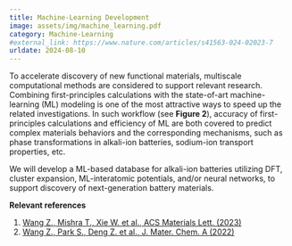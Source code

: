 ```yaml
---
title: Machine-Learning Development
image: assets/img/machine_learning.pdf
category: Machine-Learning
#external_link: https://www.nature.com/articles/s41563-024-02023-7
urldate: 2024-08-10
---
```


To accelerate discovery of new functional materials, multiscale computational methods are considered to support relevant research. Combining first-principles calculations with the state-of-art machine-learning (ML) modeling is one of the most attractive ways to speed up the related investigations. In such workflow (see <strong>Figure 2</strong>), accuracy of first-principles calculations and efficiency of ML are both covered to predict complex materials behaviors and the corresponding mechanisms, such as phase transformations in alkali-ion batteries, sodium-ion transport properties, etc. 

We will develop a ML-based database for alkali-ion batteries utilizing DFT, cluster expansion, ML-interatomic potentials, and/or neural networks, to support discovery of next-generation battery materials. 

**Relevant references**

1. [Wang Z., Mishra T., Xie W. et al., ACS Materials Lett. (2023)](https://pubs.acs.org/doi/10.1021/acsmaterialslett.3c00610)
2. [Wang Z., Park S., Deng Z. et al., J. Mater. Chem. A (2022)](https://pubs.rsc.org/en/content/articlelanding/2022/ta/d1ta09249a) 
